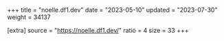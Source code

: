 +++
title = "noelle.df1.dev"
date = "2023-05-10"
updated = "2023-07-30"
weight = 34137

[extra]
source = "https://noelle.df1.dev/"
ratio = 4
size = 33
+++
